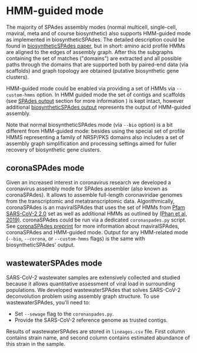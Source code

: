 # HMM-guided mode
The majority of SPAdes assembly modes (normal multicell, single-cell, rnaviral, meta and of course biosynthetic) also supports HMM-guided mode as implemented in biosyntheticSPAdes. The detailed description could be found in [biosyntheticSPAdes paper](https://genome.cshlp.org/content/early/2019/06/03/gr.243477.118), but in short: amino acid profile HMMs are aligned to the edges of assembly graph. After this the subgraphs containing the set of matches ("domains") are extracted and all possible paths through the domains that are supported both by paired-end data (via scaffolds) and graph topology are obtained (putative biosynthetic gene clusters).

HMM-guided mode could be enabled via providing a set of HMMs via `--custom-hmms` option. In HMM guided mode the set of contigs and scaffolds (see [SPAdes output](output.md#spades-output) section for more information ) is kept intact, however additional [biosyntheticSPAdes output](output.md#biosyntheticspades-output) represents the output of HMM-guided assembly.

Note that normal biosyntheticSPAdes mode (via `--bio` option) is a bit different from HMM-guided mode: besides using the special set of profile HMMS representing a family of NRSP/PKS domains also includes a set of assembly graph simplification and processing settings aimed for fuller recovery of biosynthetic gene clusters.

## coronaSPAdes mode

Given an increased interest in coronavirus research we developed a coronavirus assembly mode for SPAdes assembler (also known as coronaSPAdes). It allows to assemble full-length coronaviridae genomes from the transcriptomic and metatranscriptomic data. Algorithmically, coronaSPAdes is an rnaviralSPAdes that uses the set of HMMs from [Pfam SARS-CoV-2 2.0](ftp://ftp.ebi.ac.uk/pub/databases/Pfam/releases/Pfam_SARS-CoV-2_2.0/) set as well as additional HMMs as outlined by [(Phan et al, 2019)](https://doi.org/10.1093/ve/vey035). coronaSPAdes could be run via a dedicated `coronaspades.py` script. See [coronaSPAdes preprint](https://www.biorxiv.org/content/10.1101/2020.07.28.224584v1) for more information about rnaviralSPAdes,  coronaSPAdes and HMM-guided mode. Output for any HMM-related mode (`--bio`, `--corona`, or `--custom-hmms` flags) is the same with biosyntheticSPAdes' output.


## wastewaterSPAdes mode

SARS-CoV-2 wastewater samples are extensively collected and studied because it allows quantitative assessment of viral load in surrounding populations. We developed wastewaterSPAdes that solves SARS-CoV-2 deconvolution problem using assembly graph structure.
To use wastewaterSPAdes, you'll need to:

- Set `--sewage` flag to the `coronaspades.py`.
- Provide the SARS-CoV-2 reference genome as trusted contigs.

Results of wastewaterSPAdes are stored in `lineages.csv` file. First column contains strain name, and second column contains estimated abundance of this strain in the sample.
